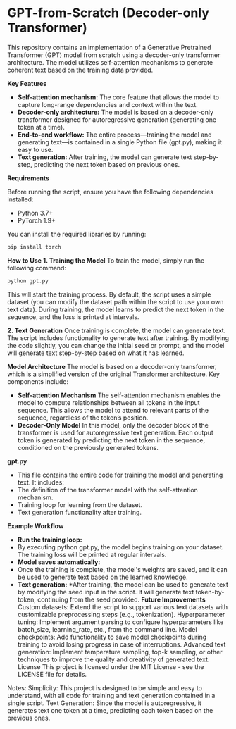 # GPT-from-Scratch (Decoder-only Transformer)

This repository contains an implementation of a Generative Pretrained Transformer (GPT) model from scratch using a decoder-only transformer architecture. The model utilizes self-attention mechanisms to generate coherent text based on the training data provided. 

**Key Features**

* **Self-attention mechanism:** The core feature that allows the model to capture long-range dependencies and context within the text.
* **Decoder-only architecture:** The model is based on a decoder-only transformer designed for autoregressive generation (generating one token at a time).
* **End-to-end workflow:** The entire process—training the model and generating text—is contained in a single Python file (gpt.py), making it easy to use.
* **Text generation:** After training, the model can generate text step-by-step, predicting the next token based on previous ones.

**Requirements**

Before running the script, ensure you have the following dependencies installed:

* Python 3.7+
* PyTorch 1.9+

You can install the required libraries by running:

```bash
pip install torch
```

**How to Use**
**1. Training the Model**
To train the model, simply run the following command:

```bash
python gpt.py
```
This will start the training process. By default, the script uses a simple dataset (you can modify the dataset path within the script to use your own text data). During training, the model learns to predict the next token in the sequence, and the loss is printed at intervals.

**2. Text Generation**
Once training is complete, the model can generate text. The script includes functionality to generate text after training. By modifying the code slightly, you can change the initial seed or prompt, and the model will generate text step-by-step based on what it has learned.

**Model Architecture**
The model is based on a decoder-only transformer, which is a simplified version of the original Transformer architecture. Key components include:

* **Self-attention Mechanism**
The self-attention mechanism enables the model to compute relationships between all tokens in the input sequence. This allows the model to attend to relevant parts of the sequence, regardless of the token’s position.
* **Decoder-Only Model**
In this model, only the decoder block of the transformer is used for autoregressive text generation. Each output token is generated by predicting the next token in the sequence, conditioned on the previously generated tokens.

**gpt.py**
* This file contains the entire code for training the model and generating text. It includes:
* The definition of the transformer model with the self-attention mechanism.
* Training loop for learning from the dataset.
* Text generation functionality after training.

**Example Workflow**
* **Run the training loop:**
* By executing python gpt.py, the model begins training on your dataset. The training loss will be printed at regular intervals.
* **Model saves automatically:**
* Once the training is complete, the model's weights are saved, and it can be used to generate text based on the learned knowledge.
* **Text generation:**
*After training, the model can be used to generate text by modifying the seed input in the script. It will generate text token-by-token, continuing from the seed provided.
**Future Improvements** 
Custom datasets: Extend the script to support various text datasets with customizable preprocessing steps (e.g., tokenization).
Hyperparameter tuning: Implement argument parsing to configure hyperparameters like batch_size, learning_rate, etc., from the command line.
Model checkpoints: Add functionality to save model checkpoints during training to avoid losing progress in case of interruptions.
Advanced text generation: Implement temperature sampling, top-k sampling, or other techniques to improve the quality and creativity of generated text.
License
This project is licensed under the MIT License - see the LICENSE file for details.

Notes:
Simplicity: This project is designed to be simple and easy to understand, with all code for training and text generation contained in a single script.
Text Generation: Since the model is autoregressive, it generates text one token at a time, predicting each token based on the previous ones.

